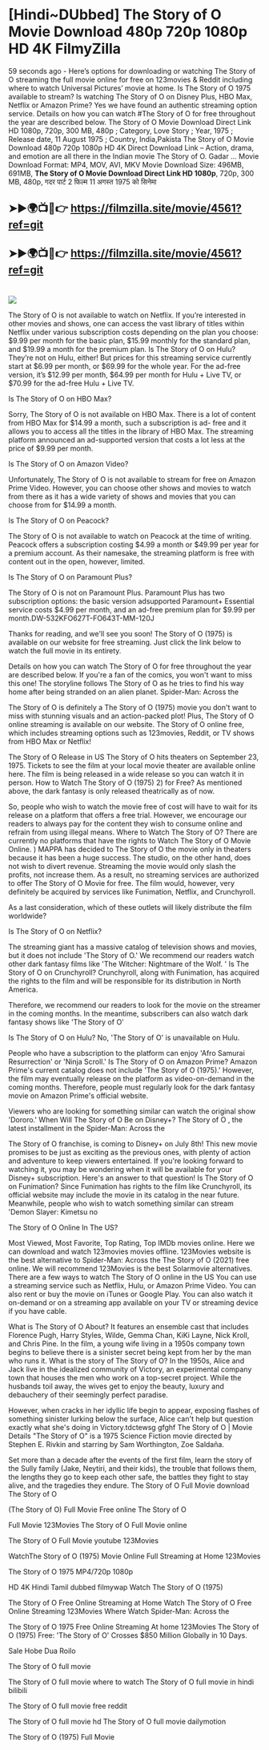# [Hindi~DUbbed] The Story of O Movie Download 480p 720p 1080p HD 4K FilmyZilla


59 seconds ago - Here’s options for downloading or watching The Story of O streaming the full movie online for free on 123movies & Reddit including where to watch Universal Pictures’ movie at home. Is The Story of O 1975 available to stream? Is watching The Story of O on Disney Plus, HBO Max, Netflix or Amazon Prime? Yes we have found an authentic streaming option service. Details on how you can watch #The Story of O for free throughout the year are described below. The Story of O Movie Download Direct Link HD 1080p, 720p, 300 MB, 480p ; Category, Love Story ; Year, 1975 ; Release date, 11 August 1975 ; Country, India,Pakista The Story of O Movie Download 480p 720p 1080p HD 4K Direct Download Link – Action, drama, and emotion are all there in the Indian movie The Story of O. Gadar ...
Movie Download Format: MP4, MOV, AVI, MKV
Movie Download Size: 496MB, 691MB, **The Story of O Movie Download Direct Link HD 1080p**, 720p, 300 MB, 480p, गदर पार्ट 2 फिल्म 11 अगस्त 1975 को सिनेमा

## ➤►🌍📺📱👉   https://filmzilla.site/movie/4561?ref=git

## ➤►🌍📺📱👉   https://filmzilla.site/movie/4561?ref=git

#

<img src="https://image.tmdb.org/t/p/w780//5j65eyW6wloE4H485Wn47743JXG.jpg" />

The Story of O is not available to watch on Netflix. If you’re interested in other movies and shows, one can access the vast library of titles within Netflix under various subscription costs depending on the plan you choose: $9.99 per month for the basic plan, $15.99 monthly for the standard plan, and $19.99 a month for the premium plan. Is The Story of O on Hulu? They’re not on Hulu, either! But prices for this streaming service currently start at $6.99 per month, or $69.99 for the whole year. For the ad-free version, it’s $12.99 per month, $64.99 per month for Hulu + Live TV, or $70.99 for the ad-free Hulu + Live TV.

Is The Story of O on HBO Max?

Sorry, The Story of O is not available on HBO Max. There is a lot of content from HBO Max for $14.99 a month, such a subscription is ad- free and it allows you to access all the titles in the library of HBO Max. The streaming platform announced an ad-supported version that costs a lot less at the price of $9.99 per month.

Is The Story of O on Amazon Video?

Unfortunately, The Story of O is not available to stream for free on Amazon Prime Video. However, you can choose other shows and movies to watch from there as it has a wide variety of shows and movies that you can choose from for $14.99 a month.

Is The Story of O on Peacock?

The Story of O is not available to watch on Peacock at the time of writing. Peacock offers a subscription costing $4.99 a month or $49.99 per year for a premium account. As their namesake, the streaming platform is free with content out in the open, however, limited.

Is The Story of O on Paramount Plus?

The Story of O is not on Paramount Plus. Paramount Plus has two subscription options: the basic version adsupported Paramount+ Essential service costs $4.99 per month, and an ad-free premium plan for $9.99 per month.DW-532KFO627T-FO643T-MM-120J

Thanks for reading, and we'll see you soon! The Story of O (1975) is available on our website for free streaming. Just click the link below to watch the full movie in its entirety.

Details on how you can watch The Story of O for free throughout the year are described below. If you're a fan of the comics, you won't want to miss this one! The storyline follows The Story of O as he tries to find his way home after being stranded on an alien planet. Spider-Man: Across the

The Story of O is definitely a The Story of O (1975) movie you don't want to miss with stunning visuals and an action-packed plot! Plus, The Story of O online streaming is available on our website. The Story of O online free, which includes streaming options such as 123movies, Reddit, or TV shows from HBO Max or Netflix!

The Story of O Release in US The Story of O hits theaters on September 23, 1975. Tickets to see the film at your local movie theater are available online here. The film is being released in a wide release so you can watch it in person. How to Watch The Story of O (1975) 2) for Free? As mentioned above, the dark fantasy is only released theatrically as of now.

So, people who wish to watch the movie free of cost will have to wait for its release on a platform that offers a free trial. However, we encourage our readers to always pay for the content they wish to consume online and refrain from using illegal means. Where to Watch The Story of O? There are currently no platforms that have the rights to Watch The Story of O Movie Online. ) MAPPA has decided to The Story of O the movie only in theaters because it has been a huge success. The studio, on the other hand, does not wish to divert revenue. Streaming the movie would only slash the profits, not increase them. As a result, no streaming services are authorized to offer The Story of O Movie for free. The film would, however, very definitely be acquired by services like Funimation, Netflix, and Crunchyroll.

As a last consideration, which of these outlets will likely distribute the film worldwide?

Is The Story of O on Netflix?

The streaming giant has a massive catalog of television shows and movies, but it does not include 'The Story of O.' We recommend our readers watch other dark fantasy films like 'The Witcher: Nightmare of the Wolf. ' Is The Story of O on Crunchyroll? Crunchyroll, along with Funimation, has acquired the rights to the film and will be responsible for its distribution in North America.

Therefore, we recommend our readers to look for the movie on the streamer in the coming months. In the meantime, subscribers can also watch dark fantasy shows like 'The Story of O'

Is The Story of O on Hulu? No, 'The Story of O' is unavailable on Hulu.

People who have a subscription to the platform can enjoy 'Afro Samurai Resurrection' or 'Ninja Scroll.' Is The Story of O on Amazon Prime? Amazon Prime's current catalog does not include 'The Story of O (1975).' However, the film may eventually release on the platform as video-on-demand in the coming months. Therefore, people must regularly look for the dark fantasy movie on Amazon Prime's official website.

Viewers who are looking for something similar can watch the original show 'Dororo.' When Will The Story of O Be on Disney+? The Story of O , the latest installment in the Spider-Man: Across the

The Story of O franchise, is coming to Disney+ on July 8th! This new movie promises to be just as exciting as the previous ones, with plenty of action and adventure to keep viewers entertained. If you're looking forward to watching it, you may be wondering when it will be available for your Disney+ subscription. Here's an answer to that question! Is The Story of O on Funimation? Since Funimation has rights to the film like Crunchyroll, its official website may include the movie in its catalog in the near future. Meanwhile, people who wish to watch something similar can stream 'Demon Slayer: Kimetsu no

The Story of O Online In The US?

Most Viewed, Most Favorite, Top Rating, Top IMDb movies online. Here we can download and watch 123movies movies offline. 123Movies website is the best alternative to Spider-Man: Across the The Story of O (2021) free online. We will recommend 123Movies is the best Solarmovie alternatives. There are a few ways to watch The Story of O online in the US You can use a streaming service such as Netflix, Hulu, or Amazon Prime Video. You can also rent or buy the movie on iTunes or Google Play. You can also watch it on-demand or on a streaming app available on your TV or streaming device if you have cable.

What is The Story of O About? It features an ensemble cast that includes Florence Pugh, Harry Styles, Wilde, Gemma Chan, KiKi Layne, Nick Kroll, and Chris Pine. In the film, a young wife living in a 1950s company town begins to believe there is a sinister secret being kept from her by the man who runs it. What is the story of The Story of O? In the 1950s, Alice and Jack live in the idealized community of Victory, an experimental company town that houses the men who work on a top-secret project. While the husbands toil away, the wives get to enjoy the beauty, luxury and debauchery of their seemingly perfect paradise.

However, when cracks in her idyllic life begin to appear, exposing flashes of something sinister lurking below the surface, Alice can't help but question exactly what she's doing in Victory.tdctewsg gfghf The Story of O | Movie Details "The Story of O" is a 1975 Science Fiction movie directed by Stephen E. Rivkin and starring by Sam Worthington, Zoe Saldaña.

Set more than a decade after the events of the first film, learn the story of the Sully family (Jake, Neytiri, and their kids), the trouble that follows them, the lengths they go to keep each other safe, the battles they fight to stay alive, and the tragedies they endure. The Story of O Full Movie download The Story of O

(The Story of O) Full Movie Free online The Story of O

Full Movie 123Movies The Story of O Full Movie online

The Story of O Full Movie youtube 123Movies

WatchThe Story of O (1975) Movie Online Full Streaming at Home 123Movies

The Story of O 1975 MP4/720p 1080p

HD 4K Hindi Tamil dubbed filmywap Watch The Story of O (1975)

The Story of O Free Online Streaming at Home Watch The Story of O Free Online Streaming 123Movies Where Watch Spider-Man: Across the

The Story of O 1975 Free Online Streaming At home 123Movies The Story of O (1975) Free: 'The Story of O' Crosses $850 Million Globally in 10 Days.

Sale Hobe Dua Roilo

The Story of O full movie

The Story of O full movie where to watch The Story of O full movie in hindi bilibili

The Story of O full movie free reddit

The Story of O full movie hd The Story of O full movie dailymotion

The Story of O (1975) Full Movie